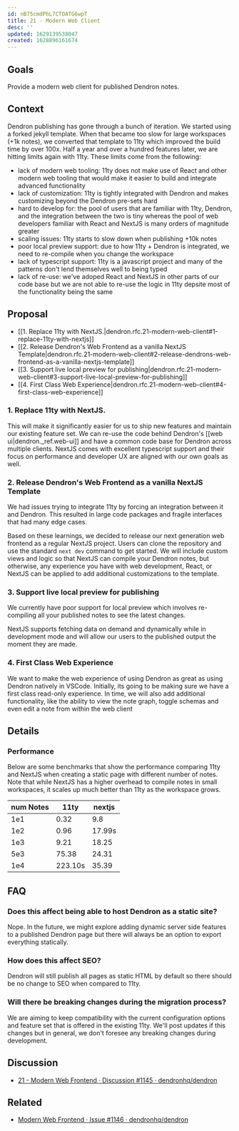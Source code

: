```yaml
---
id: nB75cmdPhL7CTOATG6wpT
title: 21 - Modern Web Client
desc: ''
updated: 1629139538047
created: 1628896161674
---
```


## Goals

Provide a modern web client for published Dendron notes. 

## Context

Dendron publishing has gone through a bunch of iteration. We started using a forked jekyll template. When that became too slow for large workspaces (+1k notes), we converted that template to 11ty which improved the build time by over 100x. Half a year and over a hundred features later, we are hitting limits again with 11ty. These limits come from the following: 

- lack of modern web tooling: 11ty does not make use of React and other modern web tooling that would make it easier to build and integrate advanced functionality
- lack of customization: 11ty is tightly integrated with Dendron and makes customizing beyond the Dendron pre-sets hard
- hard to develop for: the pool of users that are familiar with 11ty, Dendron, and the integration between the two is tiny whereas the pool of web developers familiar with React and NextJS is many orders of magnitude greater
- scaling issues: 11ty starts to slow down when publishing +10k notes
- poor local preview support: due to how 11ty + Dendron is integrated, we need to re-compile when you change the workspace
- lack of typescript support: 11ty is a javascript project and many of the patterns don't lend themselves well to being typed
- lack of re-use: we've adoped React and NextJS in other parts of our code base but we are not able to re-use the logic in 11ty depsite most of the functionality being the same

## Proposal

- [[1. Replace 11ty with NextJS.|dendron.rfc.21-modern-web-client#1-replace-11ty-with-nextjs]]
- [[2. Release Dendron's Web Frontend as a vanilla NextJS Template|dendron.rfc.21-modern-web-client#2-release-dendrons-web-frontend-as-a-vanilla-nextjs-template]]
- [[3. Support live local preview for publishing|dendron.rfc.21-modern-web-client#3-support-live-local-preview-for-publishing]]
- [[4. First Class Web Experience|dendron.rfc.21-modern-web-client#4-first-class-web-experience]]

### 1. Replace 11ty with NextJS. 

This will make it significantly easier for us to ship new features and maintain our existing feature set. We can re-use the code behind Dendron's [[web ui|dendron._ref.web-ui]] and have a common code base for Dendron across multiple clients. NextJS comes with excellent typescript support and their focus on performance and developer UX are aligned with our own goals as well. 

### 2. Release Dendron's Web Frontend as a vanilla NextJS Template 

We had issues trying to integrate 11ty by forcing an integration between it and Dendron. This resulted in large code packages and fragile interfaces that had many edge cases. 

Based on these learnings, we decided to release our next generation web frontend as a regular NextJS project. Users can clone the repository and use the standard `next dev` command to get started. We will include custom views and logic so that NextJS can compile your Dendron notes, but otherwise, any experience you have with web development, React, or NextJS can be applied to add additional customizations to the template. 

### 3. Support live local preview for publishing

We currently have poor support for local preview which involves re-compiling all your published notes to see the latest changes. 

NextJS supports fetching data on demand and dynamically while in development mode and will allow our users to the published output the moment they are made. 

### 4. First Class Web Experience

We want to make the web experience of using Dendron as great as using Dendron natively in VSCode. Initially, its going to be making sure we have a first class read-only experience. In time, we will also add additional functionality, like the ability to view the note graph, toggle schemas and even edit a note from within the web client


## Details

### Performance

Below are some benchmarks that show the performance comparing 11ty and NextJS when creating a static page with different number of notes. Note that while NextJS has a higher overhead to compile notes in small workspaces, it scales up much better than 11ty as the workspace grows. 

| num Notes | 11ty    | nextjs        |
| --------- | ------- | ------------- |
| 1e1       | 0.32    | 9.8           |
| 1e2       | 0.96    | 17.99s        |
| 1e3       | 9.21    | 18.25         |
| 5e3       | 75.38   | 24.31         |
| 1e4       | 223.10s | 35.39         |

## FAQ

### Does this affect being able to host Dendron as a static site?

Nope. In the future, we might explore adding dynamic server side features to a published Dendron page but there will always be an option to export everything statically. 

### How does this affect SEO?

Dendron will still publish all pages as static HTML by default so there should be no change to SEO when compared to 11ty.

### Will there be breaking changes during the migration process?

We are aiming to keep compatibility with the current configuration options and feature set that is offered in the existing 11ty. We'll post updates if this changes but in general, we don't foresee any breaking changes during development. 

## Discussion
- [21 - Modern Web Frontend · Discussion #1145 · dendronhq/dendron](https://github.com/dendronhq/dendron/discussions/1145)

## Related
- [Modern Web Frontend · Issue #1146 · dendronhq/dendron](https://github.com/dendronhq/dendron/issues/1146)
